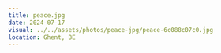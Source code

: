 ```yaml
---
title: peace.jpg
date: 2024-07-17
visual: ../../assets/photos/peace-jpg/peace-6c088c07c0.jpg
location: Ghent, BE
---
```


